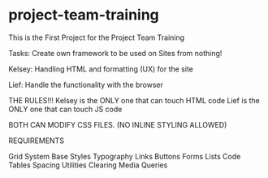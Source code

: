 # project-team-training
This is the First Project for the Project Team Training

Tasks:
Create own framework to be used on Sites from nothing!

Kelsey:
Handling HTML and formatting (UX) for the site

Lief:
Handle the functionality with the browser

THE RULES!!!
Kelsey is the ONLY one that can touch HTML code
Lief is the ONLY one that can touch JS code

BOTH CAN MODIFY CSS FILES. (NO INLINE STYLING ALLOWED)

REQUIREMENTS

Grid System
Base Styles
Typography
Links
Buttons
Forms
Lists
Code
Tables
Spacing
Utilities
Clearing
Media Queries
